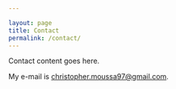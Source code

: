 ```yaml
---

layout: page
title: Contact
permalink: /contact/
---
```


Contact content goes here.

My e-mail is [christopher.moussa97@gmail.com](mailto:christopher.moussa97@gmail.com).
